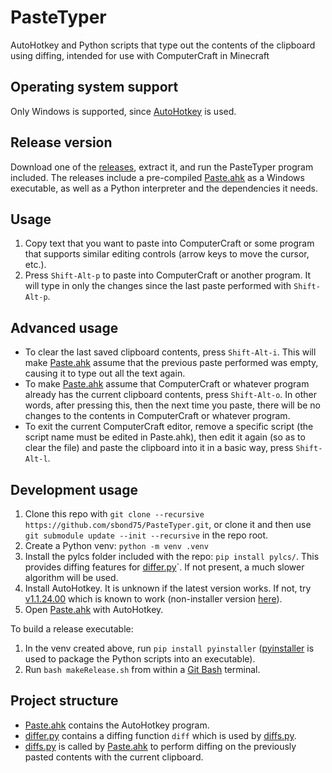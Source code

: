 # PasteTyper
AutoHotkey and Python scripts that type out the contents of the clipboard using diffing, intended for use with ComputerCraft in Minecraft

## Operating system support
Only Windows is supported, since [AutoHotkey](https://www.autohotkey.com/) is used.

## Release version
Download one of the [releases](https://github.com/sbond75/PasteTyper/releases), extract it, and run the PasteTyper program included.
The releases include a pre-compiled [Paste.ahk](Paste.ahk) as a Windows executable, as well as a Python interpreter and the dependencies it needs.

## Usage
1. Copy text that you want to paste into ComputerCraft or some program that supports similar editing controls (arrow keys to move the cursor, etc.).
2. Press `Shift-Alt-p` to paste into ComputerCraft or another program. It will type in only the changes since the last paste performed with `Shift-Alt-p`.

## Advanced usage
- To clear the last saved clipboard contents, press `Shift-Alt-i`. This will make [Paste.ahk](Paste.ahk) assume that the previous paste performed was empty, causing it to type out all the text again.
- To make [Paste.ahk](Paste.ahk) assume that ComputerCraft or whatever program already has the current clipboard contents, press `Shift-Alt-o`. In other words, after pressing this, then the next time you paste, there will be no changes to the contents in ComputerCraft or whatever program.
- To exit the current ComputerCraft editor, remove a specific script (the script name must be edited in Paste.ahk), then edit it again (so as to clear the file) and paste the clipboard into it in a basic way, press `Shift-Alt-l`.

## Development usage
1. Clone this repo with `git clone --recursive https://github.com/sbond75/PasteTyper.git`, or clone it and then use `git submodule update --init --recursive` in the repo root.
2. Create a Python venv: `python -m venv .venv`
3. Install the pylcs folder included with the repo: `pip install pylcs/`. This provides diffing features for [differ.py](differ.py)`. If not present, a much slower algorithm will be used.
4. Install AutoHotkey. It is unknown if the latest version works. If not, try [v1.1.24.00](https://www.autohotkey.com/download/1.1/AutoHotkey112400_Install.exe) which is known to work (non-installer version [here](https://www.autohotkey.com/download/1.1/AutoHotkey112400_x64.zip)).
5. Open [Paste.ahk](Paste.ahk) with AutoHotkey.

To build a release executable:
1. In the venv created above, run `pip install pyinstaller` ([pyinstaller](https://pyinstaller.org/en/stable/) is used to package the Python scripts into an executable).
2. Run `bash makeRelease.sh` from within a [Git Bash](https://git-scm.com/downloads) terminal.

## Project structure
- [Paste.ahk](Paste.ahk) contains the AutoHotkey program.
- [differ.py](differ.py) contains a diffing function `diff` which is used by [diffs.py](diffs.py).
- [diffs.py](diffs.py) is called by [Paste.ahk](Paste.ahk) to perform diffing on the previously pasted contents with the current clipboard.
